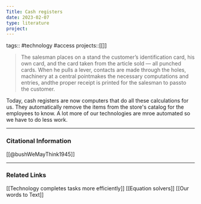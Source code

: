 ```yaml
---
Title: Cash registers
date: 2023-02-07
type: literature
project:
---
```

tags:: #technology #access
projects::[[]]

> 	The salesman places on a stand the customer’s identification card, his own card, and the card taken from the article sold — all punched cards. When he pulls a lever, contacts are made through the holes, machinery at a central pointmakes the necessary computations and entries, andthe proper receipt is printed for the salesman to passto the customer.

Today, cash registers are now computers that do all these calculations for us. They automatically remove the items from the store's catalog for the employees to know. A lot more of our technologies are mroe automated so we have to do less work.

---
### Citational Information

[[@bushWeMayThink1945]]

---

### Related Links

[[Technology completes tasks more efficiently]]
[[Equation solvers]]
[[Our words to Text]]
